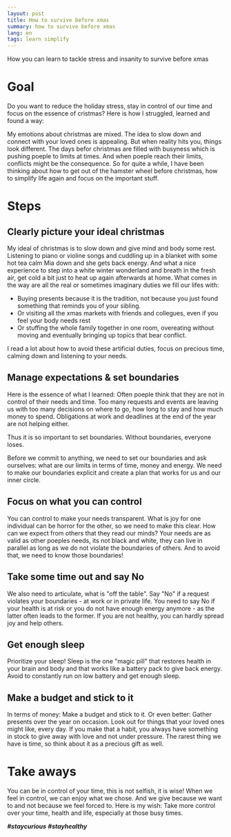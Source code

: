 ```yaml
---
layout: post
title: How to survive before xmas
summary: how to survive before xmas
lang: en
tags: learn simplify
---
```


<div class="message">
How you can learn to tackle stress and insanity to survive before xmas
</div>

# Goal
Do you want to reduce the holiday stress, stay in control of our time and focus on the essence of cristmas? Here is how I struggled, learned and found a way:

My emotions about christmas are mixed.
The idea to slow down and connect with your loved ones is appealing.
But when reality hits you, things look different.
The days befor christmas are filled with busyness which is pushing poeple to limits at times. And when poeple reach their limits, conflicts might be the consequence.
So for quite a while, I have been thinking about how to get out of the hamster wheel before christmas, how to simplify life again and focus on the important stuff.

# Steps
## Clearly picture your ideal christmas
My ideal of christmas is to slow down and give mind and body some rest.
Listening to piano or violine songs and cuddling up in a blanket with some hot tea calm Mia down and she gets back energy. And what a nice experience to step into a white winter wonderland and breath in the fresh air, get cold a bit just to heat up again afterwards at home.
What comes in the way are all the real or sometimes imaginary duties we fill our lifes with: 
- Buying presents because it is the tradition, not because you just found something that reminds you of your sibling.
- Or visiting all the xmas markets with friends and collegues, even if you feel your body needs rest
- Or stuffing the whole family together in one room, overeating without moving and eventually bringing up topics that bear conflict.

I read a lot about how to avoid these artificial duties, focus on precious time, calming down and listening to your needs.

## Manage expectations & set boundaries
Here is the essence of what I learned:
Often poeple think that they are not in control of their needs and time. Too many requests and events are leaving us with too many decisions on where to go, how long to stay and how much money to spend. Obligations at work and deadlines at the end of the year are not helping either.

Thus it is so important to set boundaries. Without boundaries, everyone loses.  

Before we commit to anything, we need to set our boundaries and ask ourselves: 
what are our limits in terms of time, money and energy. We need to make our boundaries explicit and create a plan that works for us and our inner circle.

## Focus on what you can control
You can control to make your needs transparent. What is joy for one individual can be horror for the other, so we need to make this clear. How can we expect from others that they read our minds?
Your needs are as valid as other poeples needs, its not black and white, they can live in parallel as long as we do not violate the boundaries of others.
And to avoid that, we need to know those boundaries!

## Take some time out and say No
We also need to articulate, what is "off the table". Say "No" if a request violates your boundaries - at work or in private life. You need to say No if your health is at risk or you do not have enough energy anymore - as the latter often leads to the former. If you are not healthy, you can hardly spread joy and help others.

## Get enough sleep
Prioritize your sleep!
Sleep is the one "magic pill" that restores health in your brain and body and that works like a battery pack to give back energy. Avoid to constantly run on low battery and get enough sleep.

## Make a budget and stick to it
In terms of money: Make a budget and stick to it. Or even better: Gather presents over the year on occasion. Look out for things that your loved ones might like, every day. If you make that a habit, you always have something in stock to give away with love and not under pressure. 
The rarest thing we have is time, so think about it as a precious gift as well.

# Take aways
You can be in control of your time, this is not selfish, it is wise!
When we feel in control, we can enjoy what we chose. And we give because we want to and not because we feel forced to.
Here is my wish: Take more control over your time, health and life, especially at those busy times.

**_#staycurious_** **_#stayhealthy_**
